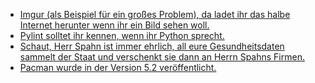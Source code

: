 * [Imgur (als Beispiel für ein großes Problem), da ladet ihr das halbe Internet herunter wenn ihr ein Bild sehen woll.](https://blog.fefe.de/?ts=a3526262)
* [Pylint solltet ihr kennen, wenn ihr Python sprecht.](https://opensource.com/article/19/10/python-pylint-introduction)
* [Schaut, Herr Spahn ist immer ehrlich, all eure Gesundheitsdaten sammelt der Staat und verschenkt sie dann an Herrn Spahns Firmen.](https://blog.fefe.de/?ts=a353bbe5)
* [Pacman wurde in der Version 5.2 veröffentlicht.](http://allanmcrae.com/2019/10/pacman-5-2-release/)
